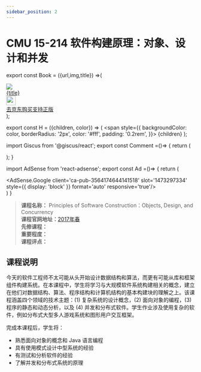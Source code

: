 ```yaml
---
sidebar_position: 2
---
```


# CMU 15-214 软件构建原理：对象、设计和并发

export const Book = ({url,img,title}) =>(
<div class="bookitem">
  <a href={url} target="_blank" class="book-content">
    <div class="book-img">
      <img src={img} />
    </div>
    <div class="book-detail">
      <div class="book-title">{title}</div>
      <div class="boook-desc">
        <img width="25" height="25" src="https://hackweek-1251009918.cos.ap-shanghai.myqcloud.com/hackway/cs/jd.svg" />
        <div class="book-jd">去京东购买支持正版</div>
      </div>
    </div>
  </a>
  </div> 
);

export const H = ({children, color}) => (
  <span
    style={{
      backgroundColor: color,
      borderRadius: '2px',
      color: '#fff',
      padding: '0.2rem',
    }}>
    {children}
  </span>
);

import Giscus from '@giscus/react';
export const Comment =()=> {
  return (
   <div className="comments-container">
      <Giscus
        src="https://giscus.app/client.js"
        id="comments"
        repo="lidongyx/hackwaydoc"
        repoId="R_kgDOHUMOyA"
        category="Announcements"
        categoryId="DIC_kwDOHUMOyM4CPCtD"
        mapping="title"
        reactionsEnabled="1"
        emitMetadata="0"
        inputPosition="top"
        theme="light"
        lang="zh-CN"
        crossorigin="anonymous"
      />
    </div>
  );
}

import AdSense from 'react-adsense';
export const Ad =()=> {
  return (
    <div className="ad-container">
      <AdSense.Google
        client='ca-pub-3564174644141518'
        slot='1473297334'
        style={{ display: 'block' }}
        format='auto'
        responsive='true'/>
    </div>
  )
}


>**课程名称：** Principles of Software Construction：Objects, Design, and Concurrency   
**课程官网地址：**[2017年春](https://www.cs.cmu.edu/~ckaestne/15214/s2017/)      
**先修课程：**     
**重要程度：**       
**课程评点：**       


## 课程说明
今天的软件工程师不太可能从头开始设计数据结构和算法，而更有可能从库和框架组件构建系统。在本课程中，学生将学习与大规模软件系统构建相关的概念，建立在他们对数据结构、算法、程序结构和计算机结构的基本构建块的理解之上。该课程涵盖四个领域的技术主题：(1) 复杂系统的设计概念，(2) 面向对象的编程，(3) 程序的静态和动态分析，以及 (4) 并发和分布式软件。学生作业涉及使用复杂的软件，例如分布式大型多人游戏系统和图形用户交互框架。

完成本课程后，学生将：
- 熟悉面向对象的概念和 Java 语言编程
- 具有使用模式设计中型系统的经验
- 有测试和分析软件的经验
- 了解并发和分布式系统的原理

<Comment></Comment>

